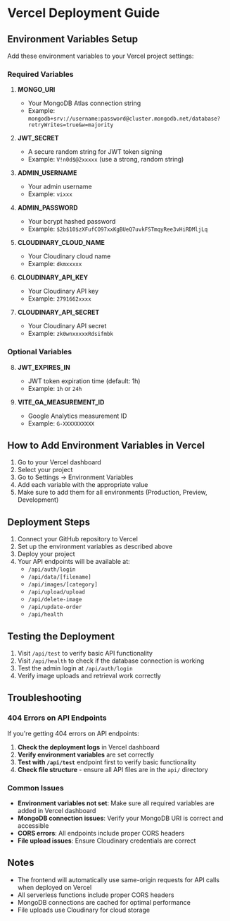 # Vercel Deployment Guide

## Environment Variables Setup

Add these environment variables to your Vercel project settings:

### Required Variables

1. **MONGO_URI**
   - Your MongoDB Atlas connection string
   - Example: `mongodb+srv://username:password@cluster.mongodb.net/database?retryWrites=true&w=majority`

2. **JWT_SECRET**
   - A secure random string for JWT token signing
   - Example: `V!n0d$@2xxxxx` (use a strong, random string)

3. **ADMIN_USERNAME**
   - Your admin username
   - Example: `vixxx`

4. **ADMIN_PASSWORD**
   - Your bcrypt hashed password
   - Example: `$2b$10$zXFufCO97xxKgBUeQ7uvkFSTmqyRee3vHiRDMljLq`

5. **CLOUDINARY_CLOUD_NAME**
   - Your Cloudinary cloud name
   - Example: `dkmxxxxx`

6. **CLOUDINARY_API_KEY**
   - Your Cloudinary API key
   - Example: `2791662xxxx`

7. **CLOUDINARY_API_SECRET**
   - Your Cloudinary API secret
   - Example: `zk0wnxxxxxRdsifmbk`

### Optional Variables

8. **JWT_EXPIRES_IN**
   - JWT token expiration time (default: 1h)
   - Example: `1h` or `24h`

9. **VITE_GA_MEASUREMENT_ID**
   - Google Analytics measurement ID
   - Example: `G-XXXXXXXXXX`

## How to Add Environment Variables in Vercel

1. Go to your Vercel dashboard
2. Select your project
3. Go to Settings → Environment Variables
4. Add each variable with the appropriate value
5. Make sure to add them for all environments (Production, Preview, Development)

## Deployment Steps

1. Connect your GitHub repository to Vercel
2. Set up the environment variables as described above
3. Deploy your project
4. Your API endpoints will be available at:
   - `/api/auth/login`
   - `/api/data/[filename]`
   - `/api/images/[category]`
   - `/api/upload/upload`
   - `/api/delete-image`
   - `/api/update-order`
   - `/api/health`

## Testing the Deployment

1. Visit `/api/test` to verify basic API functionality
2. Visit `/api/health` to check if the database connection is working
3. Test the admin login at `/api/auth/login`
4. Verify image uploads and retrieval work correctly

## Troubleshooting

### 404 Errors on API Endpoints

If you're getting 404 errors on API endpoints:

1. **Check the deployment logs** in Vercel dashboard
2. **Verify environment variables** are set correctly
3. **Test with `/api/test`** endpoint first to verify basic functionality
4. **Check file structure** - ensure all API files are in the `api/` directory

### Common Issues

- **Environment variables not set**: Make sure all required variables are added in Vercel dashboard
- **MongoDB connection issues**: Verify your MongoDB URI is correct and accessible
- **CORS errors**: All endpoints include proper CORS headers
- **File upload issues**: Ensure Cloudinary credentials are correct

## Notes

- The frontend will automatically use same-origin requests for API calls when deployed on Vercel
- All serverless functions include proper CORS headers
- MongoDB connections are cached for optimal performance
- File uploads use Cloudinary for cloud storage
